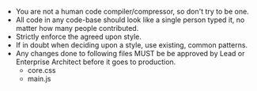 - You are not a human code compiler/compressor, so don't try to be one.
- All code in any code-base should look like a single person typed it, no matter how many people contributed.
- Strictly enforce the agreed upon style.
- If in doubt when deciding upon a style, use existing, common patterns.
- Any changes done to following files MUST be be approved by Lead or Enterprise Architect before it goes to production.
  - core.css
  - main.js